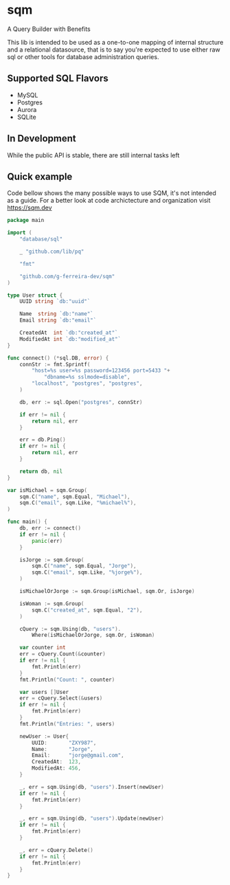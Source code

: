 # sqm
A Query Builder with Benefits

This lib is intended to be used as a one-to-one mapping of internal structure and a relational datasource, that is to say you're expected to use either raw sql or other tools for database administration queries.

## Supported SQL Flavors
- MySQL
- Postgres
- Aurora
- SQLite


## In Development
While the public API is stable, there are still internal tasks left

## Quick example
Code bellow shows the many possible ways to use SQM, it's not intended as a guide. For a better look at code archictecture and organization visit https://sqm.dev

```go
package main

import (
	"database/sql"

	_ "github.com/lib/pq"

	"fmt"

	"github.com/g-ferreira-dev/sqm"
)

type User struct {
	UUID string `db:"uuid"`

	Name  string `db:"name"`
	Email string `db:"email"`

	CreatedAt  int `db:"created_at"`
	ModifiedAt int `db:"modified_at"`
}

func connect() (*sql.DB, error) {
	connStr := fmt.Sprintf(
		"host=%s user=%s password=123456 port=5433 "+
			"dbname=%s sslmode=disable",
		"localhost", "postgres", "postgres",
	)

	db, err := sql.Open("postgres", connStr)

	if err != nil {
		return nil, err
	}

	err = db.Ping()
	if err != nil {
		return nil, err
	}

	return db, nil
}

var isMichael = sqm.Group(
	sqm.C("name", sqm.Equal, "Michael"),
	sqm.C("email", sqm.Like, "%michael%"),
)

func main() {
	db, err := connect()
	if err != nil {
		panic(err)
	}

	isJorge := sqm.Group(
		sqm.C("name", sqm.Equal, "Jorge"),
		sqm.C("email", sqm.Like, "%jorge%"),
	)

	isMichaelOrJorge := sqm.Group(isMichael, sqm.Or, isJorge)

	isWoman := sqm.Group(
		sqm.C("created_at", sqm.Equal, "2"),
	)

	cQuery := sqm.Using(db, "users").
		Where(isMichaelOrJorge, sqm.Or, isWoman)

	var counter int
	err = cQuery.Count(&counter)
	if err != nil {
		fmt.Println(err)
	}
	fmt.Println("Count: ", counter)

	var users []User
	err = cQuery.Select(&users)
	if err != nil {
		fmt.Println(err)
	}
	fmt.Println("Entries: ", users)

	newUser := User{
		UUID:       "ZXY987",
		Name:       "Jorge",
		Email:      "jorge@gmail.com",
		CreatedAt:  123,
		ModifiedAt: 456,
	}

	_, err = sqm.Using(db, "users").Insert(newUser)
	if err != nil {
		fmt.Println(err)
	}

	_, err = sqm.Using(db, "users").Update(newUser)
	if err != nil {
		fmt.Println(err)
	}

	_, err = cQuery.Delete()
	if err != nil {
		fmt.Println(err)
	}
}
```
